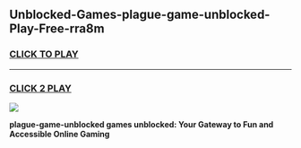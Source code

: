 
## Unblocked-Games-plague-game-unblocked-Play-Free-rra8m
<h3>
<a href="https://premium76.site?title=plague-game-unblocked&ref=18A1">CLICK TO PLAY</a></h3>
<hr>

<h3>
<a href="https://premium76.site?title=plague-game-unblocked&ref=18A1">CLICK 2 PLAY</a>
  
</h3>

<a href="https://premium76.site?title=plague-game-unblocked&ref=18A1"><img src="https://clearcache.store/games.png"></a>


**plague-game-unblocked games unblocked: Your Gateway to Fun and Accessible Online Gaming**
